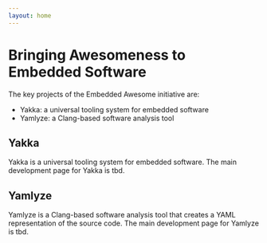```yaml
---
layout: home
---
```

# Bringing Awesomeness to Embedded Software

The key projects of the Embedded Awesome initiative are:
- Yakka: a universal tooling system for embedded software
- Yamlyze: a Clang-based software analysis tool

## Yakka

Yakka is a universal tooling system for embedded software.
The main development page for Yakka is tbd.

## Yamlyze

Yamlyze is a Clang-based software analysis tool that creates a YAML representation of the source code.
The main development page for Yamlyze is tbd.